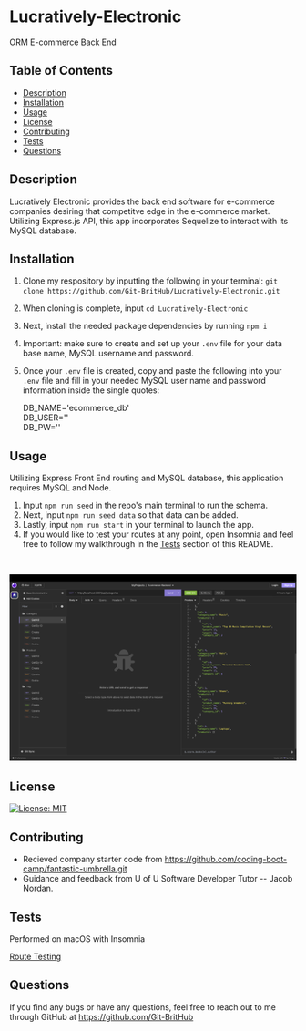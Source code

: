 # Lucratively-Electronic
ORM E-commerce Back End

## Table of Contents
* [Description](#description)
* [Installation](#installation)
* [Usage](#usage)
* [License](#license)
* [Contributing](#contributing)
* [Tests](#tests)
* [Questions](#questions)


## Description
Lucratively Electronic provides the back end software for e-commerce companies desiring that competitve edge in the e-commerce market. Utilizing Express.js API, this app incorporates Sequelize to interact with its MySQL database.


## Installation
1. Clone my respository by inputting the following in your terminal: `git clone https://github.com/Git-BritHub/Lucratively-Electronic.git`
2. When cloning is complete, input `cd Lucratively-Electronic`
3. Next, install the needed package dependencies by running `npm i`
4. Important: make sure to create and set up your `.env` file for your data base name, MySQL username and password.
5. Once your `.env` file is created, copy and paste the following into your `.env` file and fill in your needed MySQL user name and password information inside the single quotes:

    <p>DB_NAME='ecommerce_db'<br/>
       DB_USER=''<br/>
       DB_PW=''<br/></p>


## Usage
Utilizing Express Front End routing and MySQL database, this application requires MySQL and Node.<br />

1. Input `npm run seed` in the repo's main terminal to run the schema.
2. Next, input `npm run seed data` so that data can be added.
3. Lastly, input `npm run start` in your terminal to launch the app.
4. If you would like to test your routes at any point, open Insomnia and feel free to follow my walkthrough in the [Tests](#tests) section of this README. 
<br />

![alt text](assets/images/screenshot.png)


## License
[![License: MIT](https://img.shields.io/badge/License-MIT-yellow.svg)](https://opensource.org/licenses/MIT)

## Contributing
* Recieved company starter code from https://github.com/coding-boot-camp/fantastic-umbrella.git
* Guidance and feedback from U of U Software Developer Tutor -- Jacob Nordan.


## Tests
Performed on macOS with Insomnia
<br />

[Route Testing](assets/videos/LE.mp4)


## Questions
If you find any bugs or have any questions, feel free to reach out to me through GitHub at https://github.com/Git-BritHub 